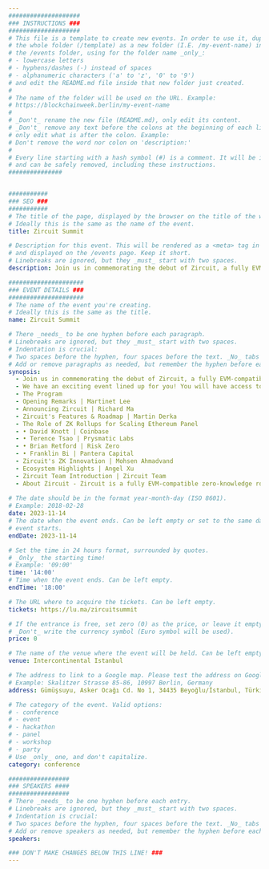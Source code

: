 ```yaml
---
####################
### INSTRUCTIONS ###
####################
# This file is a template to create new events. In order to use it, duplicate
# the whole folder (/template) as a new folder (I.E. /my-event-name) inside of
# the /events folder, using for the folder name _only_:
# - lowercase letters
# - hyphens/dashes (-) instead of spaces
# - alphanumeric characters ('a' to 'z', '0' to '9')
# and edit the README.md file inside that new folder just created.
#
# The name of the folder will be used on the URL. Example:
# https://blockchainweek.berlin/my-event-name
#
# _Don't_ rename the new file (README.md), only edit its content.
# _Don't_ remove any text before the colons at the beginning of each line,
# only edit what is after the colon. Example:
# Don't remove the word nor colon on 'description:'
#
# Every line starting with a hash symbol (#) is a comment. It will be ignored
# and can be safely removed, including these instructions.
###############


###########
### SEO ###
###########
# The title of the page, displayed by the browser on the title of the window.
# Ideally this is the same as the name of the event.
title: Zircuit Summit

# Description for this event. This will be rendered as a <meta> tag in the HTML,
# and displayed on the /events page. Keep it short.
# Linebreaks are ignored, but they _must_ start with two spaces.
description: Join us in commemorating the debut of Zircuit, a fully EVM-compatible zero-knowledge rollup powering the limitless potential of web3.

#####################
### EVENT DETAILS ###
#####################
# The name of the event you're creating.
# Ideally this is the same as the title.
name: Zircuit Summit

# There _needs_ to be one hyphen before each paragraph.
# Linebreaks are ignored, but they _must_ start with two spaces.
# Indentation is crucial:
# Two spaces before the hyphen, four spaces before the text. _No_ tabs allowed.
# Add or remove paragraphs as needed, but remember the hyphen before each entry.
synopsis:
  - Join us in commemorating the debut of Zircuit, a fully EVM-compatible zero-knowledge rollup powering the limitless potential of web3. This half-day summit will feature both technical and non-technical talks on Zircuit’s creation, features, and developer partner program.
  - ​​We have an exciting event lined up for you! You will have access to exclusive Zircuit swag 👕, the opportunity to interact with our team at the Q&A booth, network with key industry professionals 👥, and enjoy an authentic Turkish coffee experience along with delectable snacks 🍪
  - The Program
  - Opening Remarks | Martinet Lee
  - Announcing Zircuit | Richard Ma
  - Zircuit's Features & Roadmap | Martin Derka
  - The Role of ZK Rollups for Scaling Ethereum Panel
  - • David Knott | Coinbase
  - • Terence Tsao | Prysmatic Labs
  - • Brian Retford | Risk Zero
  - • Franklin Bi | Pantera Capital
  - Zircuit's ZK Innovation | Mohsen Ahmadvand
  - Ecosystem Highlights | Angel Xu
  - Zircuit Team Introduction | Zircuit Team
  - About Zircuit - ​Zircuit is a fully EVM-compatible zero-knowledge rollup powering the limitless potential of web3. Backed by pioneering L2 research, the network’s unique hybrid architecture combines optimistic infrastructure with zero-knowledge proofs to give developers the best of both worlds. With cutting-edge performance and security at the sequencer level, users can explore new frontiers with faster transactions, reduced fees, and complete peace of mind.
    
# The date should be in the format year-month-day (ISO 8601).
# Example: 2018-02-28
date: 2023-11-14
# The date when the event ends. Can be left empty or set to the same day the
# event starts.
endDate: 2023-11-14

# Set the time in 24 hours format, surrounded by quotes.
# _Only_ the starting time!
# Example: '09:00'
time: '14:00'
# Time when the event ends. Can be left empty.
endTime: '18:00'

# The URL where to acquire the tickets. Can be left empty.
tickets: https://lu.ma/zircuitsummit

# If the entrance is free, set zero (0) as the price, or leave it empty.
# _Don't_ write the currency symbol (Euro symbol will be used).
price: 0

# The name of the venue where the event will be held. Can be left empty.
venue: Intercontinental Istanbul

# The address to link to a Google map. Please test the address on Google Maps.
# Example: Skalitzer Strasse 85-86, 10997 Berlin, Germany
address: Gümüşsuyu, Asker Ocağı Cd. No 1, 34435 Beyoğlu/İstanbul, Türkiye

# The category of the event. Valid options:
# - conference
# - event
# - hackathon
# - panel
# - workshop
# - party
# Use _only_ one, and don't capitalize.
category: conference

#################
### SPEAKERS ####
#################
# There _needs_ to be one hyphen before each entry.
# Linebreaks are ignored, but they _must_ start with two spaces.
# Indentation is crucial:
# Two spaces before the hyphen, four spaces before the text. _No_ tabs allowed.
# Add or remove speakers as needed, but remember the hyphen before each entry.
speakers:

### DON'T MAKE CHANGES BELOW THIS LINE! ###
---
```


<!-- ### DON'T MAKE CHANGES BELOW THIS LINE! ### -->

<Event-Content/>
